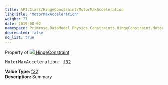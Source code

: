 ```yaml
---
title: API:Class/HingeConstraint/MotorMaxAcceleration
linkTitle: "MotorMaxAcceleration"
weight: 77
date: 2019-08-02
namespace: Primrose.DataModel.Physics.Constraints.HingeConstraint.MotorMaxAcceleration
deprecated: false
no_list: true
---
```

Property of <a href="/docs/api-reference/Class/HingeConstraint"><img src="/icons/silk/axle.png"/>&nbsp;HingeConstraint</a>
<pre class="method-declaration">
MotorMaxAcceleration: <a class="type" href="/docs/api-reference/System/Primitives#single">f32</a></pre>
<b>Value Type: </b>
<a class="type" href="/docs/api-reference/System/Primitives#single">f32</a>
<br/>
<b>Description: </b>
Summary

